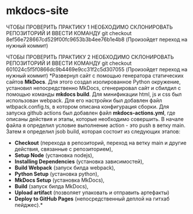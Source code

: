 # mkdocs-site
ЧТОБЫ ПРОВЕРИТЬ ПРАКТИКУ 1 НЕОБХОДИМО СКЛОНИРОВАТЬ РЕПОЗИТОРИЙ И ВВЕСТИ КОМАНДУ git checkout 8ef56e728667cd529f00fc9653b3b4ee76b1e4b8 (Произойдет переход на нужный коммит) 

ЧТОБЫ ПРОВЕРИТЬ ПРАКТИКУ 2 НЕОБХОДИМО СКЛОНИРОВАТЬ РЕПОЗИТОРИЙ И ВВЕСТИ КОМАНДУ git checkout 601024c5f5f0866dc9b4469e9cc31f2c5d307055 (Произойдет переход на нужный коммит) 
*Развернул сайт с помощью генератора статических сайтов **MkDocs**. Для этого создал изолированное Python окружение, установил непосредственно MkDocs, сгенерировал сайт и сбилдил с помощью команды **mkdocs build**.
Для минификации html, js и css был использован webpack. Для его настройки был добавлен файл wtbpack.config.ts, в котором описана конфигурация сборки. Для запуска github actions был добавлен файл **mkdocs-actions.yml**, где описаны действия и этапы, которые необходимо совершить. В начале файла я определил условие выполнение action - это push в ветку main. Затем я определил jsob build, которая состоит из следующих этапов: 
- **Checkout** (перехода в репозиторий, переход на ветку main и другие действия, связанные с репозиторием),
- **Setup Node** (установка nodejs),
- **Installing Dependencies** (установка зависимостей),
- **Build Webpack** (запуск билда webpack),
- **Python Setup** (установка python),
- **MkDocs Setup** (установка MkDocs),
- **Build** (запуск билда MkDocs),
- **Upload artifact** (позволяет упаковать и отправить артефакты)
- **Deploy to GitHub Pages** (непосредственный деплой на гитхаб пейджес).*

